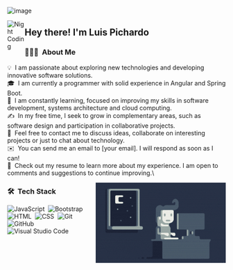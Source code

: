 ![image](https://github.com/user-attachments/assets/20171549-e635-4393-b856-2075788572a3)

<img alt="Night Coding" src="./assets/Hand%20Wave.gif" width='40' align="left"/><h2>Hey there! I'm Luis Pichardo</h2>

<!-- ## 👋 &nbsp;Hey there! I'm Aditya -->

### 👨🏻‍💻 &nbsp;About Me

💡 &nbsp;I am passionate about exploring new technologies and developing innovative software solutions.\
🎓 &nbsp;I am currently a programmer with solid experience in Angular and Spring Boot.\
🌱 &nbsp;I am constantly learning, focused on improving my skills in software development, systems architecture and cloud computing.\
✍️ &nbsp;In my free time, I seek to grow in complementary areas, such as software design and participation in collaborative projects.\
💬 &nbsp;Feel free to contact me to discuss ideas, collaborate on interesting projects or just to chat about technology.\
✉️ &nbsp;You can send me an email to [your email]. I will respond as soon as I can!\
📄 &nbsp;Check out my resume to learn more about my experience. I am open to comments and suggestions to continue improving.\

<img alt="Night Coding" src="https://raw.githubusercontent.com/AVS1508/AVS1508/master/assets/Night-Coding.gif" align="right"/>

### 🛠 &nbsp;Tech Stack

![JavaScript](https://img.shields.io/badge/-JavaScript-05122A?style=flat&logo=javascript)&nbsp;
![Bootstrap](https://img.shields.io/badge/-Bootstrap-05122A?style=flat&logo=bootstrap&logoColor=563D7C)\
![HTML](https://img.shields.io/badge/-HTML-05122A?style=flat&logo=HTML5)&nbsp;
![CSS](https://img.shields.io/badge/-CSS-05122A?style=flat&logo=CSS3&logoColor=1572B6)&nbsp;
![Git](https://img.shields.io/badge/-Git-05122A?style=flat&logo=git)&nbsp;
![GitHub](https://img.shields.io/badge/-GitHub-05122A?style=flat&logo=github)&nbsp;
![Visual Studio Code](https://img.shields.io/badge/-Visual%20Studio%20Code-05122A?style=flat&logo=visual-studio-code&logoColor=007ACC)&nbsp;

